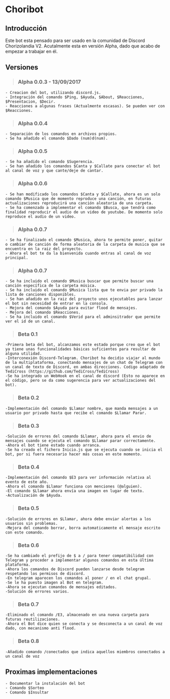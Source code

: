 # Choribot

## Introducción

Este bot esta pensado para ser usado en la comunidad de Discord Chorizolandia V2. Acutalmente esta en versión Alpha, dado que acabo de 
empezar a trabajar en él. 

## Versiones

> ### Alpha 0.0.3 - 13/09/2017
	- Creacion del bot, utilizando discord.js.
	- Integración del comando $Ping, $Ayuda, $About, $Reacciones, $Presentacion, $Decir.
	- Reacciones a algunas frases (Actualmente escasas). Se pueden ver con $Reacciones.
	
> ### Alpha 0.0.4
	- Separación de los comandos en archivos propios.
	- Se ha añadido el comando $Dado (num)d(num).
	
> ### Alpha 0.0.5
	- Se ha añadido el comando $Sugerencia.
	- Se han añadido los comandos $Canta y $Callate para conectar el bot al canal de voz y que cante/deje de cantar.
	
> ### Alpha 0.0.6
	- Se han modificado los comandos $Canta y $Callate, ahora es un solo comando $Musica que de momento reproduce una canción, en futuras actualizaciones reproducirá una canción aleatoria de una carpeta.
	- Se ha comenzado a implementar el comando $Busca, que tendrá como finalidad reproducir el audio de un video de youtube. De momento solo reproduce el audio de un video.

> ### Alpha 0.0.7
	- Se ha finalizado el comando $Musica, ahora te permite poner, quitar o cambiar de canción de forma aleatoria de la carpeta de musica que se encuentra en la raiz del proyecto.
	- Ahora el bot te da la bienvenida cuando entras al canal de voz principal.

> ### Alpha 0.0.7
	- Se ha incluido el comando $Musica buscar que permite buscar una canción específica de la carpeta música.
	- Se ha incluido el comando $Musica lista que te envia por privado la lista de canciones disponibles.
	- Se han añadido en la raiz del proyecto unos ejecutables para lanzar el bot sin necesidad de entrar en la consola.
	- Mejora del comando $Ayuda para evitar flood de mensajes.
	- Mejora del comando $Reacciones.
	- Se ha incluido el comando $Verid para el adminsitrador que permite ver el id de un canal.

> ### Beta 0.1
	-Primera beta del bot, alcanzamos este estado porque creo que el bot ya tiene unas funcionalidades básicas suficientes para resultar de alguna utilidad.
	-Interconexión Discord-Telegram. Choribot ha decidio viajar al mundo de la multiplataforma, conectando mensajes de un chat de Telegram con un canal de texto de Discord, en ambas direcciones. Codigo adaptado de TediCross (https://github.com/TediCross/TediCross)
	-Se ha integrado un WebHook en el canal de discord (Esto no aparece en el código, pero se da como sugerencia para ver actualizaciones del bot).

>### Beta 0.2
	-Implementación del comando $Llamar nombre, que manda mensajes a un usuario por privado hasta que recibe el comando $Llamar Parar.

>### Beta 0.3
	-Solución de errores del comando $Llamar, ahora para el envio de mensajes cuando se ejecuta el comando $Llamar parar correctamente.
	-Ahora el bot tiene estado cuando arranca.
	-Se ha creado el fichero Inicio.js que se ejecuta cuando se inicia el bot, por si fuera necesario hacer más cosas en este momento.

>### Beta 0.4
	-Implementación del comando $E3 para ver información relativa al evento de este año.
	-Ahora el comando $Llamar funciona con menciones (@alguien).
	-El comando $Llamar ahora envía una imagen en lugar de texto.
	-Actualización de $Ayuda.

>### Beta 0.5
	-Solución de errores en $Llamar, ahora debe enviar alertas a los usuarios sin problemas.
	-Mejora del comando borrar, borra automaticamente el mensaje escrito con este comando.

>### Beta 0.6
	-Se ha cambiado el prefijo de $ a / para tener compatibilidad con Telegram y proceder a implementar algunos comandos en esta última plataforma.
	-Ahora los comandos de Discord pueden lanzarse desde telegram respetando los permisos de discord.
	-En telegram aparecen los comandos al poner / en el chat grupal.
	-Se le ha puesto imagen al Bot en telegram.
	-Ahora se ejecutan comandos de mensajes editados.
	-Solución de errores varios.

>### Beta 0.7
	-Eliminado el comando /E3, almacenado en una nueva carpeta para futuras reutilizaciones.
	-Ahora el Bot dice quien se conecta y se desconecta a un canal de voz dado, con mecanismo anti flood.

>### Beta 0.8
	-Añadido comando /conectados que indica aquellos miembros conectados a un canal de voz

## Proximas implementaciones
	- Documentar la instalación del bot
	- Comando $Sorteo
	- Comando $Insultar
